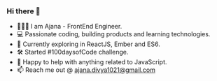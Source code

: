 ### Hi there 👋

<!--
**GnanaAjana/GnanaAjana** is a ✨ _special_ ✨ repository because its `README.md` (this file) appears on your GitHub profile.

Here are some ideas to get you started:

- 🔭 I’m currently working on ...
- 🌱 I’m currently learning ...
- 👯 I’m looking to collaborate on ...
- 🤔 I’m looking for help with ...
- 💬 Ask me about ...
- 📫 How to reach me: ...
- 😄 Pronouns: ...
- ⚡ Fun fact: ...
-->
- 👩🏻‍💻 I am Ajana - FrontEnd Engineer.
- 💻 Passionate coding, building products and learning technologies.
- 🌱 Currently exploring in ReactJS, Ember and ES6.
- 🛠 Started #100daysofCode challenge.
- 💬 Happy to help with anything related to JavaScript.
- 📫 Reach me out @ ajana.divya1021@gmail.com
